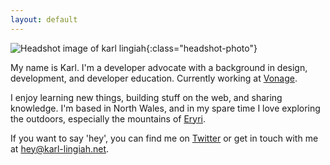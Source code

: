 ```yaml
---
layout: default
---
```

![Headshot image of karl lingiah](/images/headshot.jpg){:class="headshot-photo"}

My name is Karl. I'm a developer advocate with a background in design, development, and developer education. Currently working at [Vonage](https://developer.vonage.com/en/home).

I enjoy learning new things, building stuff on the web, and sharing knowledge. I'm based in North Wales, and in my spare time I love exploring the outdoors, especially the mountains of [Eryri](https://snowdonia.gov.wales/).

If you want to say 'hey', you can find me on [Twitter](https://twitter.com/KarlLingiah) or get in touch with me at [hey@karl-lingiah.net](mailto:hey@karl-lingiah.net?subject=hey%20karl).
